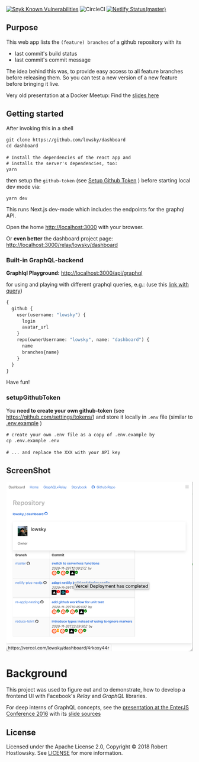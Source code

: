 [![Snyk Known Vulnerabilities](https://snyk.io/test/github/lowsky/dashboard/badge.svg)](https://snyk.io/test/github/lowsky/dashboard)  ![CircleCI](https://circleci.com/gh/lowsky/dashboard.svg?style=svg) 
[![Netlify Status(master)](https://api.netlify.com/api/v1/badges/23113b55-4107-426a-94c0-e2db95956157/deploy-status)](https://app.netlify.com/sites/github-dashboard/deploys)

## Purpose

This web app lists the `(feature) branches` of a github repository with its

-   last commit's build status
-   last commit's commit message

The idea behind this was, to provide easy access to all feature branches before releasing them.
So you can test a new version of a new feature before bringing it live.
    

Very old presentation at a Docker Meetup: Find the [slides here](https://github.com/lowsky/dockerMeetupSlides)

## Getting started

After invoking this in a shell

    git clone https://github.com/lowsky/dashboard
    cd dashboard
    
    # Install the dependencies of the react app and
    # installs the server's dependencies, too:
    yarn 
    
then setup the `github-token` (see [Setup Github Token](#setupgithubtoken) ) before starting local dev mode via:

    yarn dev
    
This runs Next.js dev-mode which includes the endpoints for the graphql API.

Open the home [http://localhost:3000](http://localhost:3000) with your browser.

Or **even better** the dashboard project page: [http://localhost:3000/relay/lowsky/dashboard](http://localhost:3000/relay/lowsky/dashboard)

### Built-in GraphQL-backend

**GraphIql Playground:** <http://localhost:3000/api/graphql> 

for using and playing with different graphql queries, e.g.:
(use this [link with query](http://localhost:3000/api/graphql?query={%0A%20github%20{%0A%20%20%20user(username%3A%22lowsky%22)%20{%0A%20%20%20%20%20%20login%0A%20%20%20%20%20%20avatar_url%0A%20%20%20%20}%0A%20%20%20%20repo(ownerUsername%3A%20%22lowsky%22%2C%20name%3A%20%22dashboard%22)%20{%0A%20%20%20%20%20%20name%0A%20%20%20%20%20%20branches%20{%0A%20%20%20%20%20%20%20%20name%0A%20%20%20%20%20%20}%0A%20%20%20%20}%0A%20%20}%0A}%0A))
```graphql
{
  github {
    user(username: "lowsky") {
      login
      avatar_url
    }
    repo(ownerUsername: "lowsky", name: "dashboard") {
      name
      branches{name}
    }
  }
}
```

Have fun!

### setupGithubToken
You  **need to create your own github-token** (see https://github.com/settings/tokens/) and 
store it locally in `.env` file (similar to [.env.example](.env.example) )

    # create your own .env file as a copy of .env.example by
    cp .env.example .env
    
    # ... and replace the XXX with your API key

## ScreenShot

![Preview image](./assets/images/DashboardDemo.png)

# Background

This project was used to figure out and to demonstrate, how to develop a frontend UI with Facebook's _Relay_ and _GraphQL_ libraries.

For deep interns of GraphQL concepts, see the [presentation at the EnterJS Conference 2016](https://lowsky.github.io/deck-graphql-relay-talk) with its [slide sources](https://www.github.com/lowsky/deck-graphql-relay-talk)

## License

Licensed under the Apache License 2.0, Copyright ©️ 2018 Robert Hostlowsky. See [LICENSE](LICENSE) for more information.
